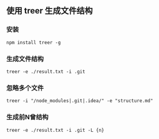 ## 使用 treer 生成文件结构

### 安装

```
npm install treer -g
```

### 生成文件结构

```
treer -e ./result.txt -i .git
```

### 忽略多个文件

```
treer -i "/node_modules|.git|.idea/" -e "structure.md"
```

### 生成前N曾结构

```
treer -e ./result.txt -i .git -L {n}
```
